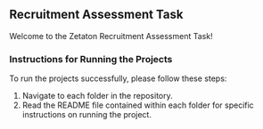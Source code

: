 ##  Recruitment Assessment Task

Welcome to the Zetaton Recruitment Assessment Task!

### Instructions for Running the Projects

To run the projects successfully, please follow these steps:

1. Navigate to each folder in the repository.
2. Read the README file contained within each folder for specific instructions on running the project.


